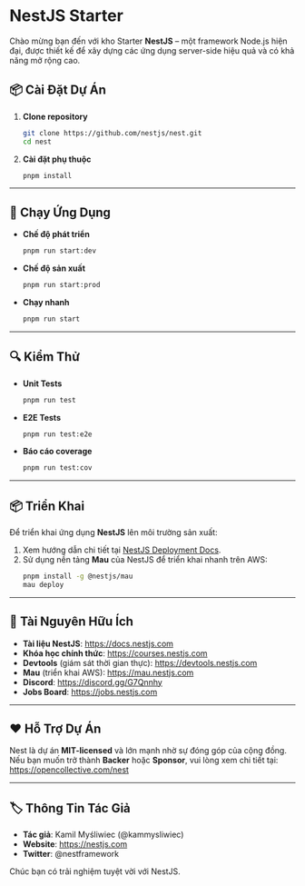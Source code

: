 # NestJS Starter

Chào mừng bạn đến với kho Starter **NestJS** – một framework Node.js hiện đại, được thiết kế để xây dựng các ứng dụng server-side hiệu quả và có khả năng mở rộng cao.


## 📦 Cài Đặt Dự Án

1. **Clone repository**
   ```bash
   git clone https://github.com/nestjs/nest.git
   cd nest
   ```
2. **Cài đặt phụ thuộc**
   ```bash
   pnpm install
   ```

---

## 🚀 Chạy Ứng Dụng

- **Chế độ phát triển**
  ```bash
  pnpm run start:dev
  ```
- **Chế độ sản xuất**
  ```bash
  pnpm run start:prod
  ```
- **Chạy nhanh**
  ```bash
  pnpm run start
  ```

---

## 🔍 Kiểm Thử

- **Unit Tests**
  ```bash
  pnpm run test
  ```
- **E2E Tests**
  ```bash
  pnpm run test:e2e
  ```
- **Báo cáo coverage**
  ```bash
  pnpm run test:cov
  ```

---

## 📦 Triển Khai

Để triển khai ứng dụng **NestJS** lên môi trường sản xuất:

1. Xem hướng dẫn chi tiết tại [NestJS Deployment Docs](https://docs.nestjs.com/deployment).
2. Sử dụng nền tảng **Mau** của NestJS để triển khai nhanh trên AWS:
   ```bash
   pnpm install -g @nestjs/mau
   mau deploy
   ```

---

## 🔗 Tài Nguyên Hữu Ích

- **Tài liệu NestJS**: https://docs.nestjs.com
- **Khóa học chính thức**: https://courses.nestjs.com
- **Devtools** (giám sát thời gian thực): https://devtools.nestjs.com
- **Mau** (triển khai AWS): https://mau.nestjs.com
- **Discord**: https://discord.gg/G7Qnnhy
- **Jobs Board**: https://jobs.nestjs.com

---

## ❤️ Hỗ Trợ Dự Án

Nest là dự án **MIT-licensed** và lớn mạnh nhờ sự đóng góp của cộng đồng. Nếu bạn muốn trở thành **Backer** hoặc **Sponsor**, vui lòng xem chi tiết tại: https://opencollective.com/nest

---

## 🏷 Thông Tin Tác Giả

- **Tác giả**: Kamil Myśliwiec (@kammysliwiec)
- **Website**: https://nestjs.com
- **Twitter**: @nestframework

Chúc bạn có trải nghiệm tuyệt vời với NestJS.


